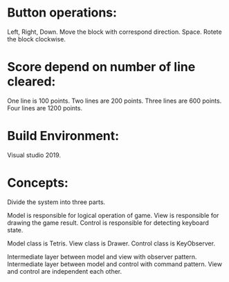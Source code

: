 # Button operations:
Left, Right, Down. Move the block with correspond direction.
Space. Rotete the block clockwise.

# Score depend on number of line cleared:
One line is 100 points.
Two lines are 200 points.
Three lines are 600 points.
Four lines are 1200 points.

# Build Environment:
Visual studio 2019.

# Concepts:
Divide the system into three parts.

Model is responsible for logical operation of game.
View is responsible for drawing the game result.
Control is responsible for detecting keyboard state.

Model class is Tetris.
View class is Drawer.
Control class is KeyObserver.

Intermediate layer between model and view with observer pattern.
Intermediate layer between model and control with command pattern.
View and control are independent each other.
